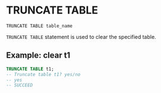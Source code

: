# TRUNCATE TABLE

```
TRUNCATE TABLE table_name
```

`TRUNCATE TABLE` statement is used to clear the specified table.

## Example: clear t1

```sql
TRUNCATE TABLE t1;
-- Truncate table t1? yes/no
-- yes
-- SUCCEED
```